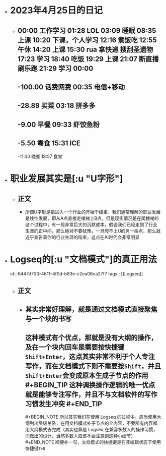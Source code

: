 - # 2023年4月25日的日记
	- 00:00
	  工作学习
	  01:28
	  LOL
	  03:09
	  睡眠
	  08:35
	  上课
	  10:20
	  下课，个人学习
	  12:16
	  煮饭吃
	  12:55
	  午休
	  14:20
	  上课
	  15:30
	  rua
	  拿快递
	  搜刮圣遗物
	  17:23
	  学习
	  18:40
	  吃饭
	  19:29
	  上课
	  21:07
	  断直播刷乐跑
	  21:29
	  学习
	  00:00
	  ---
	  -100.00
	  话费网费
	  00:35
	  电信+移动
	  --
	  -28.89
	  买菜
	  03:18
	  拼多多
	  --
	  -9.00
	  早餐
	  09:33
	  虾饺鱼粉
	  --
	  -5.50
	  零食
	  15:31
	  ICE
	  --
	  -11.00
	  晚餐
	  18:57
	  食堂
- # 职业发展其实是[:u "U字形"]
	- ##  正文
		- 所谓U字形是指进入一个行业的开始于结束，我们通常理解的职业发展是线性发展，即从A点直接走楼梯上B点，但是现实情况是在爬楼梯的这个过程中，有一段非常巨大的沉默成本，假设我们已经走到了行业生涯的正中间，那么绝对不要犹豫，一旦爬不上U的另一端点，那么就近乎宣告着你的行业生涯的结束，这点在AI时代会非常明显
- # Logseq的[:u "文档模式"]的真正用法
  id:: 6447d703-4611-4f0d-b83e-c2ea06ca27f7
  tags:: [[Logseq]]
	- ## 正文
		- 其实非常好理解，就是通过文档模式直接聚焦与一个块的书写
		  ---
		  这种模式有个优点，那就是没有大纲的操作，及在一个块内回车是需要按快捷键`Shift+Enter`，这点其实非常不利于个人专注写作，而在文档模式下则不需要按`Shift`，并且`Shift+Enter`会变成原本生成子节点的作用
		  #+BEGIN_TIP
		  这种调换操作逻辑的唯一优点就是能够专注写作，并且不与文档软件的写作习惯发生冲突
		  #+END_TIP 
		  ---
		  #+BEGIN_NOTE
		  所以其实我们在使用 Logseq 的过程中，应当使用大纲列出层级关系，在用文档模式补子节点的全内容，不要所有内容都用大纲模式去完成（其实也算是 Logseq 在兼容多数人的操作习惯，而做出的设计，当然多数人应该不会注意到这种小细节）
		  #+END_NOTE 
		  顺便补一句，文档模式的快捷键是在非编辑状态下使用快捷键`T+D`